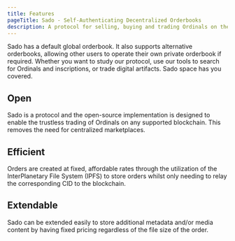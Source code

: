 ```yaml
---
title: Features
pageTitle: Sado - Self-Authenticating Decentralized Orderbooks
description: A protocol for selling, buying and trading Ordinals on the bitcoin network.
---
```


Sado has a default global orderbook. It also supports alternative orderbooks, allowing other users to operate their own private orderbook if required. Whether you want to study our protocol, use our tools to search for Ordinals and inscriptions, or trade digital artifacts. Sado space has you covered.

## Open

Sado is a protocol and the open-source implementation is designed to enable the trustless trading of Ordinals on any supported blockchain. This removes the need for centralized marketplaces.

## Efficient

Orders are created at fixed, affordable rates through the utilization of the InterPlanetary File System (IPFS) to store orders whilst only needing to relay the corresponding CID to the blockchain.

## Extendable

Sado can be extended easily to store additional metadata and/or media content by having fixed pricing regardless of the file size of the order.